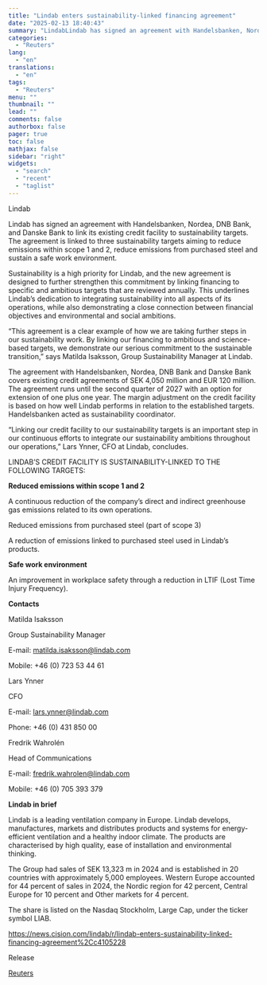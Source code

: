 ```yaml
---
title: "Lindab enters sustainability-linked financing agreement"
date: "2025-02-13 18:40:43"
summary: "LindabLindab has signed an agreement with Handelsbanken, Nordea, DNB Bank, and Danske Bank to link its existing credit facility to sustainability targets. The agreement is linked to three sustainability targets aiming to reduce emissions within scope 1 and 2, reduce emissions from purchased steel and sustain a safe work environment.Sustainability..."
categories:
  - "Reuters"
lang:
  - "en"
translations:
  - "en"
tags:
  - "Reuters"
menu: ""
thumbnail: ""
lead: ""
comments: false
authorbox: false
pager: true
toc: false
mathjax: false
sidebar: "right"
widgets:
  - "search"
  - "recent"
  - "taglist"
---
```


Lindab

Lindab has signed an agreement with Handelsbanken, Nordea, DNB Bank, and Danske Bank to link its existing credit facility to sustainability targets. The agreement is linked to three sustainability targets aiming to reduce emissions within scope 1 and 2, reduce emissions from purchased steel and sustain a safe work environment.

Sustainability is a high priority for Lindab, and the new agreement is designed to further strengthen this commitment by linking financing to specific and ambitious targets that are reviewed annually. This underlines Lindab’s dedication to integrating sustainability into all aspects of its operations, while also demonstrating a close connection between financial objectives and environmental and social ambitions.

“This agreement is a clear example of how we are taking further steps in our sustainability work. By linking our financing to ambitious and science-based targets, we demonstrate our serious commitment to the sustainable transition,” says Matilda Isaksson, Group Sustainability Manager at Lindab.

The agreement with Handelsbanken, Nordea, DNB Bank and Danske Bank covers existing credit agreements of SEK 4,050 million and EUR 120 million. The agreement runs until the second quarter of 2027 with an option for extension of one plus one year. The margin adjustment on the credit facility is based on how well Lindab performs in relation to the established targets. Handelsbanken acted as sustainability coordinator.

“Linking our credit facility to our sustainability targets is an important step in our continuous efforts to integrate our sustainability ambitions throughout our operations,” Lars Ynner, CFO at Lindab, concludes.

LINDAB’S CREDIT FACILITY IS SUSTAINABILITY-LINKED TO THE FOLLOWING TARGETS:

**Reduced emissions within scope 1 and 2**

A continuous reduction of the company’s direct and indirect greenhouse gas emissions related to its own operations.

Reduced emissions from purchased steel (part of scope 3)

A reduction of emissions linked to purchased steel used in Lindab’s products.

**Safe work environment**

An improvement in workplace safety through a reduction in LTIF (Lost Time Injury Frequency).

**Contacts**

Matilda Isaksson

Group Sustainability Manager

E-mail: matilda.isaksson@lindab.com

Mobile: +46 (0) 723 53 44 61

Lars Ynner

CFO

E-mail: lars.ynner@lindab.com

Phone: +46 (0) 431 850 00

Fredrik Wahrolén

Head of Communications

E-mail: fredrik.wahrolen@lindab.com

Mobile: +46 (0) 705 393 379

**Lindab in brief**

Lindab is a leading ventilation company in Europe. Lindab develops, manufactures, markets and distributes products and systems for energy-efficient ventilation and a healthy indoor climate. The products are characterised by high quality, ease of installation and environmental thinking.

The Group had sales of SEK 13,323 m in 2024 and is established in 20 countries with approximately 5,000 employees. Western Europe accounted for 44 percent of sales in 2024, the Nordic region for 42 percent, Central Europe for 10 percent and Other markets for 4 percent.

The share is listed on the Nasdaq Stockholm, Large Cap, under the ticker symbol LIAB.

https://news.cision.com/lindab/r/lindab-enters-sustainability-linked-financing-agreement%2Cc4105228

Release

[Reuters](https://www.tradingview.com/news/reuters.com,2025-02-13:newsml_Wkr3wHX9B:0-lindab-enters-sustainability-linked-financing-agreement/)
